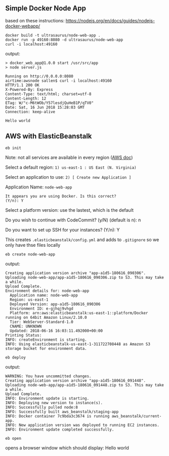 
## Simple Docker Node App

based on these instructions:
https://nodejs.org/en/docs/guides/nodejs-docker-webapp/

```
docker build -t ultrasaurus/node-web-app .
docker run -p 49160:8080 -d ultrasaurus/node-web-app
curl -i localhost:49160
```

output:
```
> docker_web_app@1.0.0 start /usr/src/app
> node server.js

Running on http://0.0.0.0:8080
airtime:awsnode sallen$ curl -i localhost:49160
HTTP/1.1 200 OK
X-Powered-By: Express
Content-Type: text/html; charset=utf-8
Content-Length: 12
ETag: W/"c-M6tWOb/Y57lesdjQuHeB1P/qTV0"
Date: Sat, 16 Jun 2018 15:28:03 GMT
Connection: keep-alive

Hello world
```

## AWS with ElasticBeanstalk

```
eb init
```

Note: not all services are available in every region ([AWS doc](https://aws.amazon.com/about-aws/global-infrastructure/regional-product-services))

Select a default region:
`1) us-east-1 : US East (N. Virginia)`

Select an application to use:
`2) [ Create new Application ]`

Application Name: `node-web-app`

```
It appears you are using Docker. Is this correct?
(Y/n): Y
```

Select a platform version:  use the lastest, which is the default

Do you wish to continue with CodeCommit? (y/N) (default is n): n

Do you want to set up SSH for your instances?
(Y/n): Y

This creates `.elasticbeanstalk/config.yml` and adds to `.gitignore` so we only have thse files locally


```
eb create node-web-app
```

output:

```
Creating application version archive "app-a1d5-180616_090306".
Uploading node-web-app/app-a1d5-180616_090306.zip to S3. This may take a while.
Upload Complete.
Environment details for: node-web-app
  Application name: node-web-app
  Region: us-east-1
  Deployed Version: app-a1d5-180616_090306
  Environment ID: e-gjhqj9vhgd
  Platform: arn:aws:elasticbeanstalk:us-east-1::platform/Docker running on 64bit Amazon Linux/2.10.0
  Tier: WebServer-Standard-1.0
  CNAME: UNKNOWN
  Updated: 2018-06-16 16:03:11.492000+00:00
Printing Status:
INFO: createEnvironment is starting.
INFO: Using elasticbeanstalk-us-east-1-311722708448 as Amazon S3 storage bucket for environment data.
```

```
eb deploy
```

output:
```
WARNING: You have uncommitted changes.
Creating application version archive "app-a1d5-180616_091448".
Uploading node-web-app/app-a1d5-180616_091448.zip to S3. This may take a while.
Upload Complete.
INFO: Environment update is starting.
INFO: Deploying new version to instance(s).
INFO: Successfully pulled node:8
INFO: Successfully built aws_beanstalk/staging-app
INFO: Docker container 7c9bda3c3674 is running aws_beanstalk/current-app.
INFO: New application version was deployed to running EC2 instances.
INFO: Environment update completed successfully.
```


```
eb open
```

opens a browser window which should display: Hello world

